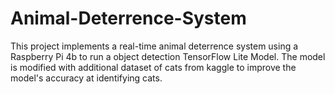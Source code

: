 # Animal-Deterrence-System

This project implements a real-time animal deterrence system using a Raspberry Pi 4b to run a object detection TensorFlow Lite Model. The model is modified with additional dataset of cats from kaggle to improve the model's accuracy at identifying cats.
